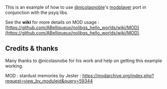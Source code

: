 This is an example of how to use [@nicolasnoble](https://github.com/nicolasnoble/)'s [modplayer](https://github.com/grumpycoders/pcsx-redux/tree/main/src/mips/modplayer) port in conjunction with the psyq libs.  

See the **wiki** for more details on MOD usage : [https://github.com/ABelliqueux/nolibgs_hello_worlds/wiki/MOD](https://github.com/ABelliqueux/nolibgs_hello_worlds/wiki/MOD).  

## Credits & thanks

Many thanks to @nicolasnobe for his work and help on getting this example working.

MOD : stardust memories by Jester : https://modarchive.org/index.php?request=view_by_moduleid&query=59344  
